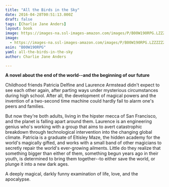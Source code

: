 ```yaml
---
title: "All the Birds in the Sky"
date: 2016-04-28T00:51:13.000Z
draft: false
tags: [Charlie Jane Anders]
layout: book
image: https://images-na.ssl-images-amazon.com/images/P/B00W190RPG.LZZZZZZZ.jpg
image: 
  - https://images-na.ssl-images-amazon.com/images/P/B00W190RPG.LZZZZZZZ.jpg
asin: "B00W190RPG"
yaml: all-the-birds-in-the-sky
author: Charlie Jane Anders

---
```


**A novel about the end of the world--and the beginning of our future**  
  
Childhood friends Patricia Delfine and Laurence Armstead didn't expect to see each other again, after parting ways under mysterious circumstances during high school. After all, the development of magical powers and the invention of a two-second time machine could hardly fail to alarm one's peers and families.  
  
But now they're both adults, living in the hipster mecca of San Francisco, and the planet is falling apart around them. Laurence is an engineering genius who's working with a group that aims to avert catastrophic breakdown through technological intervention into the changing global climate. Patricia is a graduate of Eltisley Maze, the hidden academy for the world's magically gifted, and works with a small band of other magicians to secretly repair the world's ever-growing ailments. Little do they realize that something bigger than either of them, something begun years ago in their youth, is determined to bring them together--to either save the world, or plunge it into a new dark ages.  
  
A deeply magical, darkly funny examination of life, love, and the apocalypse.
